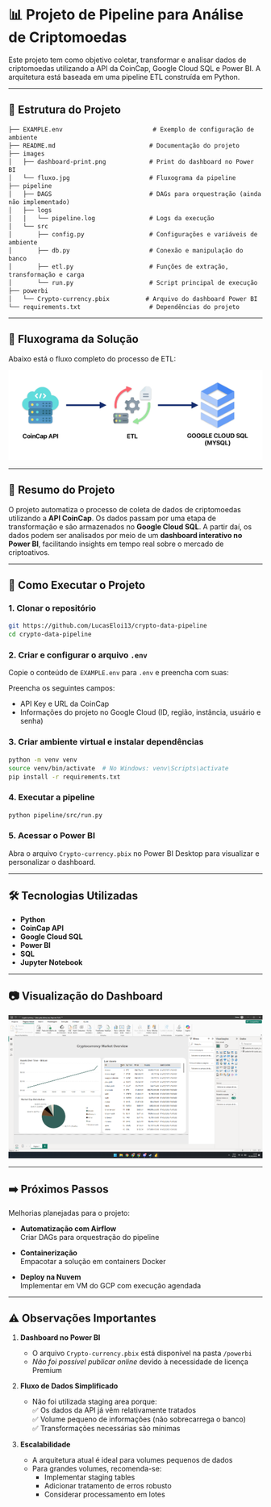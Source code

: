 # 📊 Projeto de Pipeline para Análise de Criptomoedas

Este projeto tem como objetivo coletar, transformar e analisar dados de criptomoedas utilizando a API da CoinCap, Google Cloud SQL e Power BI. A arquitetura está baseada em uma pipeline ETL construída em Python.

---

## 📁 Estrutura do Projeto

```
├── EXAMPLE.env                         # Exemplo de configuração de ambiente
├── README.md                          # Documentação do projeto
├── images
│   ├── dashboard-print.png            # Print do dashboard no Power BI
│   └── fluxo.jpg                      # Fluxograma da pipeline
├── pipeline
│   ├── DAGS                           # DAGs para orquestração (ainda não implementado)
│   ├── logs
│   │   └── pipeline.log               # Logs da execução
│   └── src
│       ├── config.py                  # Configurações e variáveis de ambiente
│       ├── db.py                      # Conexão e manipulação do banco
│       ├── etl.py                     # Funções de extração, transformação e carga
│       └── run.py                     # Script principal de execução
├── powerbi
│   └── Crypto-currency.pbix          # Arquivo do dashboard Power BI
└── requirements.txt                   # Dependências do projeto
```

---

## 🔁 Fluxograma da Solução

Abaixo está o fluxo completo do processo de ETL:

![Fluxo do projeto](images/fluxo.jpg)

---

## 🧠 Resumo do Projeto

O projeto automatiza o processo de coleta de dados de criptomoedas utilizando a **API CoinCap**. Os dados passam por uma etapa de transformação e são armazenados no **Google Cloud SQL**. A partir daí, os dados podem ser analisados por meio de um **dashboard interativo no Power BI**, facilitando insights em tempo real sobre o mercado de criptoativos.

---

## 🚀 Como Executar o Projeto

### 1. Clonar o repositório
```bash
git https://github.com/LucasEloi13/crypto-data-pipeline
cd crypto-data-pipeline
```

### 2. Criar e configurar o arquivo `.env`
Copie o conteúdo de `EXAMPLE.env` para `.env` e preencha com suas:

Preencha os seguintes campos:
- API Key e URL da CoinCap
- Informações do projeto no Google Cloud (ID, região, instância, usuário e senha)

### 3. Criar ambiente virtual e instalar dependências
```bash
python -m venv venv
source venv/bin/activate  # No Windows: venv\Scripts\activate
pip install -r requirements.txt
```

### 4. Executar a pipeline
```bash
python pipeline/src/run.py
```

### 5. Acessar o Power BI
Abra o arquivo `Crypto-currency.pbix` no Power BI Desktop para visualizar e personalizar o dashboard.

---

## 🛠 Tecnologias Utilizadas

- **Python**
- **CoinCap API**
- **Google Cloud SQL**
- **Power BI**
- **SQL**
- **Jupyter Notebook**

---

## 📷 Visualização do Dashboard

![Dashboard](images/dashboard-print.png)

---

## ➡️ Próximos Passos

Melhorias planejadas para o projeto:

- **Automatização com Airflow**  
  Criar DAGs para orquestração do pipeline

- **Containerização**  
  Empacotar a solução em containers Docker

- **Deploy na Nuvem**  
  Implementar em VM do GCP com execução agendada


---
## ⚠️ Observações Importantes

1. **Dashboard no Power BI**  
   - O arquivo `Crypto-currency.pbix` está disponível na pasta `/powerbi`  
   - *Não foi possível publicar online* devido à necessidade de licença Premium  

2. **Fluxo de Dados Simplificado**  
   - Não foi utilizada staging area porque:  
     ✅ Os dados da API já vêm relativamente tratados  
     ✅ Volume pequeno de informações (não sobrecarrega o banco)  
     ✅ Transformações necessárias são mínimas 

3. **Escalabilidade**  
   - A arquitetura atual é ideal para volumes pequenos de dados  
   - Para grandes volumes, recomenda-se:  
     - Implementar staging tables  
     - Adicionar tratamento de erros robusto  
     - Considerar processamento em lotes  
